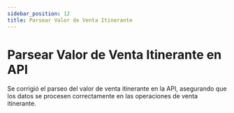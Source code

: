 ```yaml
---
sidebar_position: 12
title: Parsear Valor de Venta Itinerante 
---
```


# Parsear Valor de Venta Itinerante en API

Se corrigió el parseo del valor de venta itinerante en la API, asegurando que los datos se procesen correctamente en las operaciones de venta itinerante.
